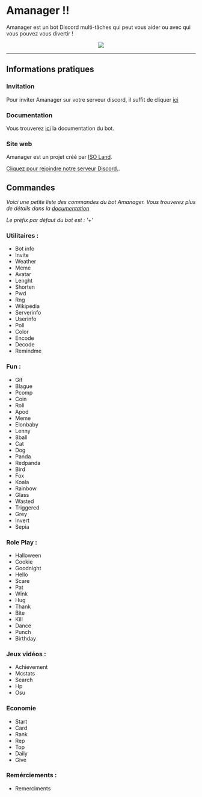 # Amanager !!

Amanager est un bot Discord multi-tâches qui peut vous aider ou avec qui vous pouvez vous divertir !
<p align="center">
<img src="http://img.iso-land.org/amanager/small-animated-logo.gif"/>
</p>                                                                   

___

## Informations pratiques

### Invitation

Pour inviter Amanager sur votre serveur discord, il suffit de cliquer [ici](https://iso-land.org/amanager)

### Documentation

Vous trouverez [ici](https://amanagerx.iso-land.org/) la documentation du bot.

### Site web

Amanager est un projet créé par [ISO Land](https://iso-land.org). 

[Cliquez pour rejoindre notre serveur Discord.](https://iso-land.org/discord).

## Commandes 

*Voici une petite liste des commandes du bot Amanager. Vous trouverez plus de détails dans la [documentation](https://amanagerx.iso-land.org)*

*Le préfix par défaut du bot est : '+'*

### Utilitaires :

* Bot info
* Invite
* Weather
* Meme
* Avatar
* Lenght
* Shorten
* Pwd
* Rng
* Wikipédia
* Serverinfo
* Userinfo
* Poll
* Color
* Encode
* Decode
* Remindme 

### Fun :

* Gif
* Blague
* Pcomp
* Coin
* Roll
* Apod
* Meme
* Elonbaby
* Lenny
* 8ball
* Cat
* Dog
* Panda
* Redpanda
* Bird
* Fox
* Koala
* Rainbow
* Glass
* Wasted
* Triggered
* Grey
* Invert
* Sepia

### Role Play :

* Halloween
* Cookie
* Goodnight
* Hello
* Scare
* Pat
* Wink
* Hug
* Thank
* Bite
* Kill
* Dance
* Punch
* Birthday

### Jeux vidéos :

* Achievement
* Mcstats
* Search
* Hp
* Osu

### Economie

* Start
* Card
* Rank
* Rep
* Top
* Daily
* Give

### Remérciements :
* Remerciments
